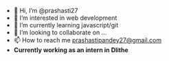 - 👋 Hi, I’m @prashasti27
- 👀 I’m interested in web development
- 🌱 I’m currently learning javascript/git
- 💞️ I’m looking to collaborate on ...
- 📫 How to reach me prashastipandey27@gmail.com
- **Currently working as an intern in Dlithe**
<!---
prashasti27/prashasti27 is a ✨ special ✨ repository because its `README.md` (this file) appears on your GitHub profile.
You can click the Preview link to take a look at your changes.
--->
